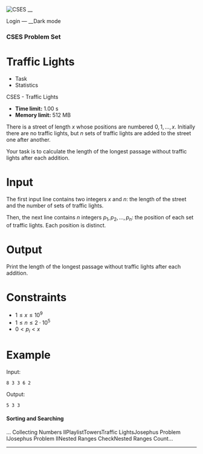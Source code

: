 ![CSES](/logo.png?1) __

Login — __Dark mode

### CSES Problem Set

# Traffic Lights

  * Task
  * Statistics

CSES - Traffic Lights

  * **Time limit:** 1.00 s
  * **Memory limit:** 512 MB

There is a street of length $x$ whose positions are numbered $0,1,\ldots,x$.
Initially there are no traffic lights, but $n$ sets of traffic lights are
added to the street one after another.

Your task is to calculate the length of the longest passage without traffic
lights after each addition.

# Input

The first input line contains two integers $x$ and $n$: the length of the
street and the number of sets of traffic lights.

Then, the next line contains $n$ integers $p_1,p_2,\ldots,p_n$: the position
of each set of traffic lights. Each position is distinct.

# Output

Print the length of the longest passage without traffic lights after each
addition.

# Constraints

  * $1 \le x \le 10^9$
  * $1 \le n \le 2 \cdot 10^5$
  * $0 < p_i < x$

# Example

Input:

``` 8 3 3 6 2 ```

Output:

``` 5 3 3 ```

#### Sorting and Searching

... Collecting Numbers IIPlaylistTowersTraffic LightsJosephus Problem
IJosephus Problem IINested Ranges CheckNested Ranges Count...

* * *

